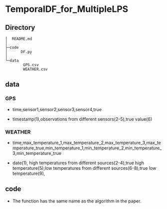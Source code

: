 # TemporalDF_for_MultipleLPS

## Directory

```
│  README.md
│
├─code
│      DF.py
│
└─data
        GPS.csv
        WEATHER.csv
```

## data

### GPS

- time,sensor1,sensor2,sensor3,sensor4,true

- timestamp(1),observations from different sensors(2-5),true value(6)

### WEATHER

- time,max_temperature_1,max_temperature_2,max_temperature_3,max_temperature_true,min_temperature_1,min_temperature_2,min_temperature_3,min_temperature_true

- date(1), high temperatures from different sources(2-4),true high temperature(5),low temperatures from different sources(6-8),true low temperature(9),

## code

- The function has the same name as the algorithm in the paper.